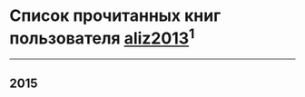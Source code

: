 # Список прочитанных книг пользователя [aliz2013](http://vk.com/id59358621)<sup>1</sup>
---

## 2015





